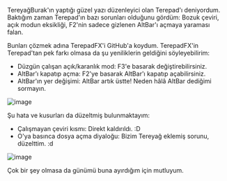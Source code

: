 TereyağBurak'ın yaptığı güzel yazı düzenleyici olan Terepad'ı deniyordum.
Baktığım zaman Terepad'ın bazı sorunları olduğunu gördüm: Bozuk çeviri, açık modun eksikliği, F2'nin sadece gizlenen AltBar'ı açmaya yaraması falan.

Bunları çözmek adına TerepadFX'i GitHub'a koydum. TerepadFX'in Terepad'tan pek farkı olmasa da şu yeniliklerin geldiğini söyleyebilirim:

- Düzgün çalışan açık/karanlık mod: F3'e basarak değiştirebilirsiniz.
- AltBar'ı kapatıp açma: F2'ye basarak AltBar'ı kapatıp açabilirsiniz.
- AltBar'ın yer değişimi: AltBar artık üstte! Neden hâlâ AltBar dediğimi sormayın.

![image](https://github.com/user-attachments/assets/930ef5d9-ff9d-4d6f-8f16-fa6e8a2f4b3b)

Şu hata ve kusurları da düzeltmiş bulunmaktayım:

- Çalışmayan çeviri kısmı: Direkt kaldırıldı. :D
- O'ya basınca dosya açma diyaloğu: Bizim Tereyağ eklemiş sorunu, düzelttim. :d

![image](https://github.com/user-attachments/assets/530df184-d33c-433f-ad35-59698c161464)

Çok bir şey olmasa da günümü buna ayırdığım için mutluyum.
